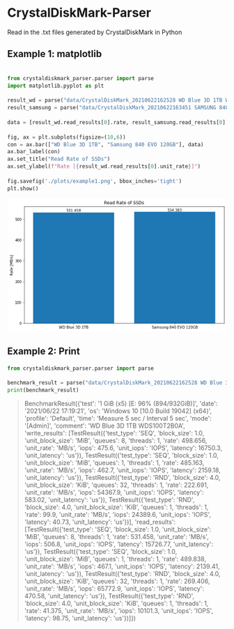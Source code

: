# CrystalDiskMark-Parser
Read in the .txt files generated by CrystalDiskMark in Python


## Example 1: matplotlib

```python

from crystaldiskmark_parser.parser import parse
import matplotlib.pyplot as plt

result_wd = parse("data/CrystalDiskMark_20210622162528 WD Blue 3D 1TB WDS100T2B0A.txt")
result_samsung = parse("data/CrystalDiskMark_20210622163451 SAMSUNG 840 EVO 120GB.txt")

data = [result_wd.read_results[0].rate, result_samsung.read_results[0].rate]

fig, ax = plt.subplots(figsize=(10,6))
con = ax.bar(["WD Blue 3D 1TB", "Samsung 840 EVO 120GB"], data)
ax.bar_label(con)
ax.set_title("Read Rate of SSDs")
ax.set_ylabel(f"Rate [{result_wd.read_results[0].unit_rate}]")

fig.savefig('./plots/example1.png', bbox_inches='tight')
plt.show()
```

![Example Plot Benchmark](examples/plots/example1.png)


## Example 2: Print
```python
from crystaldiskmark_parser.parser import parse

benchmark_result = parse("data/CrystalDiskMark_20210622162528 WD Blue 3D 1TB WDS100T2B0A.txt")
print(benchmark_result)

```
> BenchmarkResult({'test': '1 GiB (x5) [E: 96% (894/932GiB)]', 'date': '2021/06/22 17:19:21', 'os': 'Windows 10  [10.0 Build 19042] (x64)', 'profile': 'Default', 'time': 'Measure 5 sec / Interval 5 sec', 'mode': '[Admin]', 'comment': 'WD Blue 3D 1TB WDS100T2B0A', 'write_results': [TestResult({'test_type': 'SEQ', 'block_size': 1.0, 'unit_block_size': 'MiB', 'queues': 8, 'threads': 1, 'rate': 498.656, 'unit_rate': 'MB/s', 'iops': 475.6, 'unit_iops': 'IOPS', 'latency': 16750.3, 'unit_latency': 'us'}), TestResult({'test_type': 'SEQ', 'block_size': 1.0, 'unit_block_size': 'MiB', 'queues': 1, 'threads': 1, 'rate': 485.163, 'unit_rate': 'MB/s', 'iops': 462.7, 'unit_iops': 'IOPS', 'latency': 2159.18, 'unit_latency': 'us'}), TestResult({'test_type': 'RND', 'block_size': 4.0, 'unit_block_size': 'KiB', 'queues': 32, 'threads': 1, 'rate': 222.691, 'unit_rate': 'MB/s', 'iops': 54367.9, 'unit_iops': 'IOPS', 'latency': 583.02, 'unit_latency': 'us'}), TestResult({'test_type': 'RND', 'block_size': 4.0, 'unit_block_size': 'KiB', 'queues': 1, 'threads': 1, 'rate': 99.9, 'unit_rate': 'MB/s', 'iops': 24389.6, 'unit_iops': 'IOPS', 'latency': 40.73, 'unit_latency': 'us'})], 'read_results': [TestResult({'test_type': 'SEQ', 'block_size': 1.0, 'unit_block_size': 'MiB', 'queues': 8, 'threads': 1, 'rate': 531.458, 'unit_rate': 'MB/s', 'iops': 506.8, 'unit_iops': 'IOPS', 'latency': 15726.77, 'unit_latency': 'us'}), TestResult({'test_type': 'SEQ', 'block_size': 1.0, 'unit_block_size': 'MiB', 'queues': 1, 'threads': 1, 'rate': 489.838, 'unit_rate': 'MB/s', 'iops': 467.1, 'unit_iops': 'IOPS', 'latency': 2139.41, 'unit_latency': 'us'}), TestResult({'test_type': 'RND', 'block_size': 4.0, 'unit_block_size': 'KiB', 'queues': 32, 'threads': 1, 'rate': 269.406, 'unit_rate': 'MB/s', 'iops': 65772.9, 'unit_iops': 'IOPS', 'latency': 470.58, 'unit_latency': 'us'}), TestResult({'test_type': 'RND', 'block_size': 4.0, 'unit_block_size': 'KiB', 'queues': 1, 'threads': 1, 'rate': 41.375, 'unit_rate': 'MB/s', 'iops': 10101.3, 'unit_iops': 'IOPS', 'latency': 98.75, 'unit_latency': 'us'})]})
